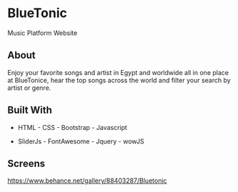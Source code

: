 # BlueTonic
Music Platform Website

## About
Enjoy your favorite songs and artist in Egypt and worldwide all in one place at BlueTonice, hear the top songs across the world and filter your search by artist or genre.

## Built With

* HTML - CSS - Bootstrap - Javascript

* SliderJs - FontAwesome - Jquery - wowJS

## Screens
https://www.behance.net/gallery/88403287/Bluetonic
